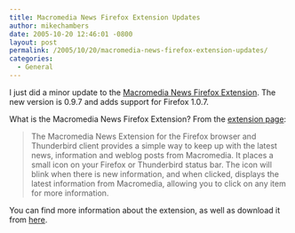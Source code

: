 ```yaml
---
title: Macromedia News Firefox Extension Updates
author: mikechambers
date: 2005-10-20 12:46:01 -0800
layout: post
permalink: /2005/10/20/macromedia-news-firefox-extension-updates/
categories:
  - General
---
```



I just did a minor update to the [Macromedia News Firefox Extension][1]. The new version is 0.9.7 and adds support for Firefox 1.0.7.

What is the Macromedia News Firefox Extension? From the [extension page][1]:

> The Macromedia News Extension for the Firefox browser and Thunderbird client provides a simple way to keep up with the latest news, information and weblog posts from Macromedia. It places a small icon on your Firefox or Thunderbird status bar. The icon will blink when there is new information, and when clicked, displays the latest information from Macromedia, allowing you to click on any item for more information.

You can find more information about the extension, as well as download it from [here][1].

 [1]: http://weblogs.macromedia.com/macromedianews/